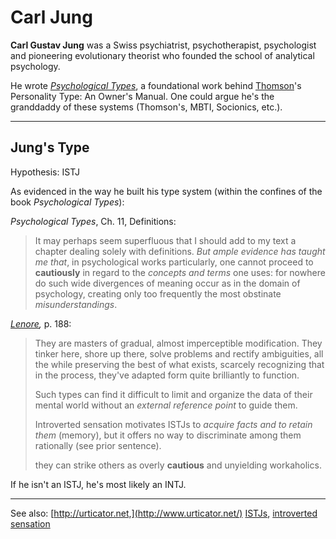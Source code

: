 # Carl Jung

**Carl Gustav Jung** was a Swiss psychiatrist, psychotherapist, psychologist and pioneering evolutionary theorist who founded the school of analytical psychology.&#x20;

He wrote [_Psychological Types_](https://www.amazon.ca/Psychological-Types-Carl-Jung/dp/1138687421), a foundational work behind [Thomson](lenore-thomson/)'s Personality Type: An Owner's Manual. One could argue he's the granddaddy of these systems (Thomson's, MBTI, Socionics, etc.).

***

## Jung's Type

Hypothesis: ISTJ&#x20;

As evidenced in the way he built his type system (within the confines of the book _Psychological Types_):

_Psychological Types_, Ch. 11, Definitions:&#x20;

> It may perhaps seem superfluous that I should add to my text a chapter dealing solely with definitions. _But ample evidence has taught me that_, in psychological works particularly, one cannot proceed to **cautiously** in regard to the _concepts and terms_ one uses: for nowhere do such wide divergences of meaning occur as in the domain of psychology, creating only too frequently the most obstinate _misunderstandings_.

[_Lenore_](lenore-thomson/)_,_ p. 188:

> They are masters of gradual, almost imperceptible modification. They tinker here, shore up there, solve problems and rectify ambiguities, all the while preserving the best of what exists, scarcely recognizing that in the process, they've adapted form quite brilliantly to function.
>
> Such types can find it difficult to limit and organize the data of their mental world without an _external reference point_ to guide them.
>
> Introverted sensation motivates ISTJs to _acquire facts and to retain them_ (memory), but it offers no way to discriminate among them rationally (see prior sentence).
>
> they can strike others as overly **cautious** and unyielding workaholics.

If he isn't an ISTJ, he's most likely an INTJ.

***

See also: [http://urticator.net,](http://www.urticator.net/) [ISTJs](https://web.archive.org/web/20071215001911/http://greenlightwiki.com/lenore-exegesis/ISTJs), [introverted sensation](../fundamentals/function-attitude/sensation/introverted-sensation-si.md)

